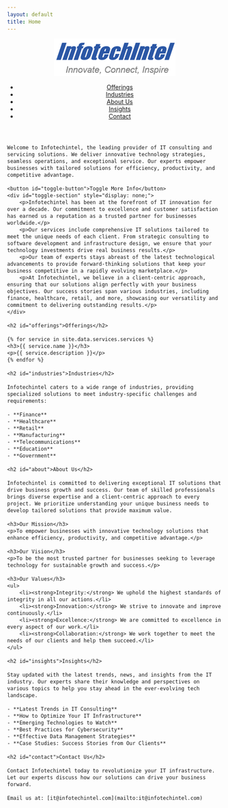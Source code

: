 ```yaml
---
layout: default
title: Home
---
```


<header class="hero">
    <div class="hero-content">
        <img src="/logo.png" alt="Infotechintel Logo" class="hero-logo">
        <nav class="hero-nav">
            <ul>
                <li><a href="#offerings">Offerings</a></li>
                <li><a href="#industries">Industries</a></li>
                <li><a href="#about">About Us</a></li>
                <li><a href="#insights">Insights</a></li>
                <li><a href="#contact">Contact</a></li>
            </ul>
        </nav>
    </div>
</header>

<section id="content">
    <p id="greeting"></p>

    Welcome to Infotechintel, the leading provider of IT consulting and servicing solutions. We deliver innovative technology strategies, seamless operations, and exceptional service. Our experts empower businesses with tailored solutions for efficiency, productivity, and competitive advantage.

    <button id="toggle-button">Toggle More Info</button>
    <div id="toggle-section" style="display: none;">
        <p>Infotechintel has been at the forefront of IT innovation for over a decade. Our commitment to excellence and customer satisfaction has earned us a reputation as a trusted partner for businesses worldwide.</p>
        <p>Our services include comprehensive IT solutions tailored to meet the unique needs of each client. From strategic consulting to software development and infrastructure design, we ensure that your technology investments drive real business results.</p>
        <p>Our team of experts stays abreast of the latest technological advancements to provide forward-thinking solutions that keep your business competitive in a rapidly evolving marketplace.</p>
        <p>At Infotechintel, we believe in a client-centric approach, ensuring that our solutions align perfectly with your business objectives. Our success stories span various industries, including finance, healthcare, retail, and more, showcasing our versatility and commitment to delivering outstanding results.</p>
    </div>

    <h2 id="offerings">Offerings</h2>

    {% for service in site.data.services.services %}
    <h3>{{ service.name }}</h3>
    <p>{{ service.description }}</p>
    {% endfor %}

    <h2 id="industries">Industries</h2>

    Infotechintel caters to a wide range of industries, providing specialized solutions to meet industry-specific challenges and requirements:

    - **Finance**
    - **Healthcare**
    - **Retail**
    - **Manufacturing**
    - **Telecommunications**
    - **Education**
    - **Government**

    <h2 id="about">About Us</h2>

    Infotechintel is committed to delivering exceptional IT solutions that drive business growth and success. Our team of skilled professionals brings diverse expertise and a client-centric approach to every project. We prioritize understanding your unique business needs to develop tailored solutions that provide maximum value.

    <h3>Our Mission</h3>
    <p>To empower businesses with innovative technology solutions that enhance efficiency, productivity, and competitive advantage.</p>

    <h3>Our Vision</h3>
    <p>To be the most trusted partner for businesses seeking to leverage technology for sustainable growth and success.</p>

    <h3>Our Values</h3>
    <ul>
        <li><strong>Integrity:</strong> We uphold the highest standards of integrity in all our actions.</li>
        <li><strong>Innovation:</strong> We strive to innovate and improve continuously.</li>
        <li><strong>Excellence:</strong> We are committed to excellence in every aspect of our work.</li>
        <li><strong>Collaboration:</strong> We work together to meet the needs of our clients and help them succeed.</li>
    </ul>

    <h2 id="insights">Insights</h2>

    Stay updated with the latest trends, news, and insights from the IT industry. Our experts share their knowledge and perspectives on various topics to help you stay ahead in the ever-evolving tech landscape.

    - **Latest Trends in IT Consulting**
    - **How to Optimize Your IT Infrastructure**
    - **Emerging Technologies to Watch**
    - **Best Practices for Cybersecurity**
    - **Effective Data Management Strategies**
    - **Case Studies: Success Stories from Our Clients**

    <h2 id="contact">Contact Us</h2>

    Contact Infotechintel today to revolutionize your IT infrastructure. Let our experts discuss how our solutions can drive your business forward.

    Email us at: [it@infotechintel.com](mailto:it@infotechintel.com)
</section>
